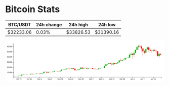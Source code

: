 # Bitcoin Stats

BTC/USDT|24h change|24h high|24h low|
|---|---|---|---|
|$32233.06|0.03%|$33826.53|$31390.16|

<img src="./chart.svg">
